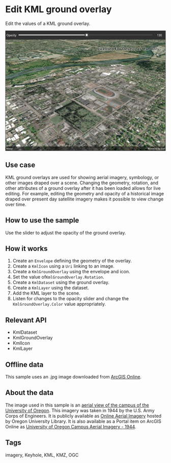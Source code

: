 # Edit KML ground overlay

Edit the values of a KML ground overlay.

![Image of edit KML ground overlay](editkmlgroundoverlay.jpg)

## Use case

KML ground overlays are used for showing aerial imagery, symbology, or other images draped over a scene. Changing the geometry, rotation, and other attributes of a ground overlay after it has been loaded allows for live editing.  For example, editing the geometry and opacity of a historical image draped over present day satellite imagery makes it possible to view change over time.

## How to use the sample

Use the slider to adjust the opacity of the ground overlay.

## How it works

1. Create an `Envelope` defining the geometry of the overlay.
2. Create a `KmlIcon` using a `Uri` linking to an image.
3. Create a `KmlGroundOverlay` using the envelope and icon.
4. Set the value of`KmlGroundOverlay.Rotation`.
5. Create a `KmlDataset` using the ground overlay.
6. Create a `KmlLayer` using the dataset.
7. Add the KML layer to the scene.
8. Listen for changes to the opacity slider and change the `KmlGroundOverlay.Color` value appropriately.

## Relevant API

* KmlDataset
* KmlGroundOverlay
* KmlIcon
* KmlLayer

## Offline data

This sample uses an .jpg image downloaded from [ArcGIS Online](https://arcgisruntime.maps.arcgis.com/home/item.html?id=1f3677c24b2c446e96eaf1099292e83e).

## About the data

The image used in this sample is an [aerial view of the campus of the University of Oregon](https://libapps.s3.amazonaws.com/accounts/55937/images/1944.jpg). This imagery was taken in 1944 by the U.S. Army Corps of Engineers. It is publicly available as [Online Aerial Imagery](https://researchguides.uoregon.edu/online-aerial-photography) hosted by Oregon University Library. It is also available as a Portal item on ArcGIS Online as [University of Oregon Campus Aerial Imagery - 1944](https://arcgisruntime.maps.arcgis.com/home/item.html?id=1f3677c24b2c446e96eaf1099292e83e).

## Tags

imagery, Keyhole, KML, KMZ, OGC
